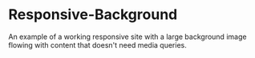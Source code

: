 # Responsive-Background

An example of a working responsive site with a large background image flowing with content that doesn't need media queries.

